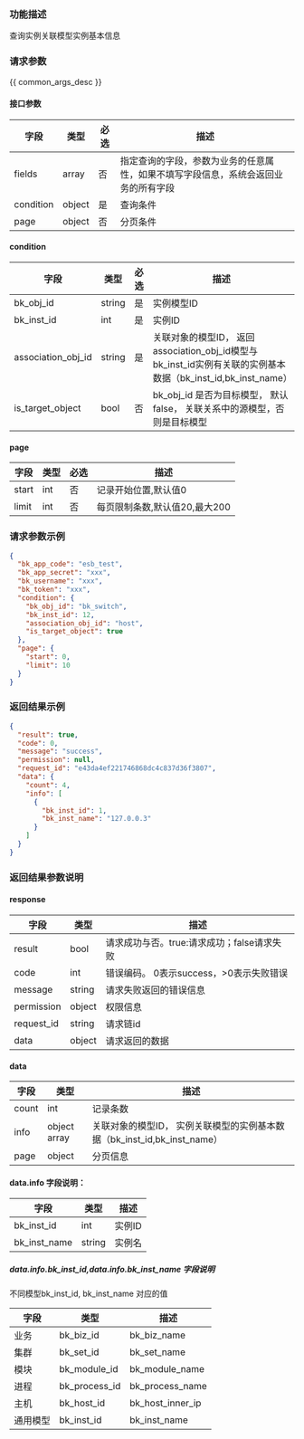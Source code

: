 ### 功能描述

查询实例关联模型实例基本信息

### 请求参数

{{ common_args_desc }}

#### 接口参数

| 字段        | 类型     | 必选 | 描述                                        |
|-----------|--------|----|-------------------------------------------|
| fields    | array  | 否  | 指定查询的字段，参数为业务的任意属性，如果不填写字段信息，系统会返回业务的所有字段 |
| condition | object | 是  | 查询条件                                      |
| page      | object | 否  | 分页条件                                      |

#### condition

| 字段                 | 类型     | 必选 | 描述                                                                                |
|--------------------|--------|----|-----------------------------------------------------------------------------------|
| bk_obj_id          | string | 是  | 实例模型ID                                                                            |
| bk_inst_id         | int    | 是  | 实例ID                                                                              |
| association_obj_id | string | 是  | 关联对象的模型ID， 返回association_obj_id模型与bk_inst_id实例有关联的实例基本数据（bk_inst_id,bk_inst_name） |
| is_target_object   | bool   | 否  | bk_obj_id 是否为目标模型， 默认false， 关联关系中的源模型，否则是目标模型                                     |

#### page

| 字段    | 类型  | 必选 | 描述                 |
|-------|-----|----|--------------------|
| start | int | 否  | 记录开始位置,默认值0        |
| limit | int | 否  | 每页限制条数,默认值20,最大200 |

### 请求参数示例

```json
{
  "bk_app_code": "esb_test",
  "bk_app_secret": "xxx",
  "bk_username": "xxx",
  "bk_token": "xxx",
  "condition": {
    "bk_obj_id": "bk_switch",
    "bk_inst_id": 12,
    "association_obj_id": "host",
    "is_target_object": true
  },
  "page": {
    "start": 0,
    "limit": 10
  }
}
```

### 返回结果示例

```json
{
  "result": true,
  "code": 0,
  "message": "success",
  "permission": null,
  "request_id": "e43da4ef221746868dc4c837d36f3807",
  "data": {
    "count": 4,
    "info": [
      {
        "bk_inst_id": 1,
        "bk_inst_name": "127.0.0.3"
      }
    ]
  }
}
```

### 返回结果参数说明

#### response

| 字段         | 类型     | 描述                         |
|------------|--------|----------------------------|
| result     | bool   | 请求成功与否。true:请求成功；false请求失败 |
| code       | int    | 错误编码。 0表示success，>0表示失败错误  |
| message    | string | 请求失败返回的错误信息                |
| permission | object | 权限信息                       |
| request_id | string | 请求链id                      |
| data       | object | 请求返回的数据                    |

#### data

| 字段    | 类型           | 描述                                                |
|-------|--------------|---------------------------------------------------|
| count | int          | 记录条数                                              |
| info  | object array | 关联对象的模型ID， 实例关联模型的实例基本数据（bk_inst_id,bk_inst_name） |
| page  | object       | 分页信息                                              |

#### data.info 字段说明：

| 字段           | 类型     | 描述   |
|--------------|--------|------|
| bk_inst_id   | int    | 实例ID |
| bk_inst_name | string | 实例名  | 

##### data.info.bk_inst_id,data.info.bk_inst_name 字段说明

不同模型bk_inst_id, bk_inst_name 对应的值

| 字段   | 类型            | 描述               |
|------|---------------|------------------|
| 业务   | bk_biz_id     | bk_biz_name      |
| 集群   | bk_set_id     | bk_set_name      |
| 模块   | bk_module_id  | bk_module_name   |
| 进程   | bk_process_id | bk_process_name  |
| 主机   | bk_host_id    | bk_host_inner_ip |
| 通用模型 | bk_inst_id    | bk_inst_name     |

